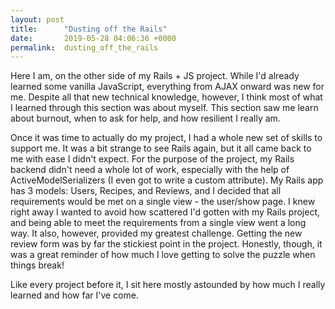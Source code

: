 ```yaml
---
layout: post
title:      "Dusting off the Rails"
date:       2019-05-28 04:06:36 +0000
permalink:  dusting_off_the_rails
---
```



Here I am, on the other side of my Rails + JS project. While I'd already learned some vanilla JavaScript, everything from AJAX onward was new for me. Despite all that new technical knowledge, however, I think most of what I learned through this section was about myself. This section saw me learn about burnout, when to ask for help, and how resilient I really am.

Once it was time to actually do my project, I had a whole new set of skills to support me. It was a bit strange to see Rails again, but it all came back to me with ease I didn't expect. For the purpose of the project, my Rails backend didn't need a whole lot of work, especially with the help of ActiveModelSerializers (I even got to write a custom attribute). My Rails app has 3 models: Users, Recipes, and Reviews, and I decided that all requirements would be met on a single view - the user/show page. I knew right away I wanted to avoid how scattered I'd gotten with my Rails project, and being able to meet the requirements from a single view went a long way. It also, however, provided my greatest challenge. Getting the new review form was by far the stickiest point in the project. Honestly, though, it was a great reminder of how much I love getting to solve the puzzle when things break!

Like every project before it, I sit here mostly astounded by how much I really learned and how far I've come.

